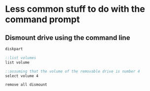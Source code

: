 # Less common stuff to do with the command prompt

## Dismount drive using the command line

```bat
diskpart

::list volumes
list volume

::assuming that the volume of the removable drive is number 4
select volume 4

remove all dismount
```
